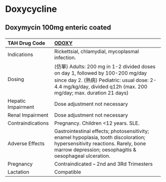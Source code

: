 # Doxycycline

## Doxymycin 100mg enteric coated

##### 

| TAH Drug Code      | [ODOXY](https://www.tahsda.org.tw/drugs/hissearch.php?drug_code=ODOXY)                                                                                                                            |
|:-------------------|:--------------------------------------------------------------------------------------------------------------------------------------------------------------------------------------------------|
| Indications        | Rickettsial, chlamydial, mycoplasmal infection.                                                                                                                                                   |
| Dosing             | (仿單) Adults: 200 mg in 1-2 divided doses on day 1, followed by 100-200 mg/day since day 2. (熱病) Pediatric: usual dose: 2-4.4 mg/kg/day, divided q12h (max. 200 mg/day; max. duration 21 days) |
| Hepatic Impairment | Dose adjustment not necessary                                                                                                                                                                     |
| Renal Impairment   | Dose adjustment not necessary                                                                                                                                                                     |
| Contraindications  | Pregnancy. Children <12 years. SLE.                                                                                                                                                               |
| Adverse Effects    | Gastrointestinal effects; photosensitivity; enamel hypoplasia, tooth discoloration; hypersensitivity reactions. Rarely, bone marrow depression; oesophagitis & oesophageal ulceration.            |
| Pregnancy          | Contraindicated – 2nd and 3Rd Trimesters                                                                                                                                                          |
| Lactation          | Compatible                                                                                                                                                                                        |

